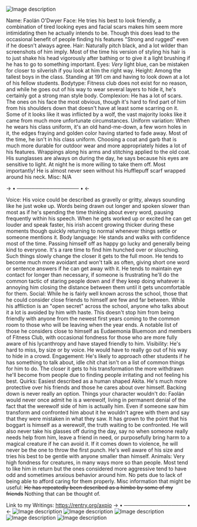 ![Image description](https://files.catbox.moe/1p6dj2.jpg)

Name: Faolán O'Dwyer 
Face: He tries his best to look friendly, a combination of tired looking eyes and facial scars makes him seem more intimidating then he actually intends to be. Though this does lead to the occasional benefit of people finding his features "Strong and rugged" even if he doesn't always agree.
Hair: Naturally pitch black, and a lot wilder than screenshots of him imply. Most of the time his version of styling his hair is to just shake his head vigorously after bathing or to give it a light brushing if he has to go to something important. 
Eyes: *Very* light blue, can be mistaken for closer to silverish if you look at him the right way. 
Height: Among the tallest boys in the class. Standing at 191 cm and having to look down at a lot of his fellow students.
Bodytype: Fitness club does not exist for no reason, and while he goes out of his way to wear several layers to hide it, he's certainly got a strong man style body.
Complexion: He has a lot of scars. The ones on his face the most obvious, though it's hard to find part of him from his shoulders down that doesn't have at least some scarring on it. Some of it looks like it was inflicted by a wolf, the vast majority looks like it came from much more unfortunate circumstances.
Uniform variation: When he wears his class uniform, it's an old hand-me-down, a few worn holes in it, the edges fraying and golden color having started to fade away. Most of the time, he isn't in his class uniform. Choosing a coat and garb that is much more durable for outdoor wear and more appropriately hides a lot of his features. Wrappings along his arms and stitching applied to the old coat. His sunglasses are always on during the day, he says because his eyes are sensitive to light. At night he is more willing to take them off. Most importantly! He is almost never seen without his Hufflepuff scarf wrapped around his neck.
Misc: N/A

-> • ───────────────── • <-

Voice: His voice could be described as gravelly or gritty, always sounding like he just woke up. Words being drawn out longer and spoken slower than most as if he's spending the time thinking about every word, pausing frequently within his speech. When he gets worked up or excited he can get louder and speak faster, his irish accent growing thicker during these moments though quickly returning to normal whenever things settle or someone mentions it.
Body language: He stands and walks with confidence most of the time. Passing himself off as happy go lucky and generally being kind to everyone. It's a rare time to find him hunched over or slouching. Such things slowly change the closer it gets to the full moon. He tends to become much more avoidant and won't talk as often, giving short one word or sentence answers if he can get away with it. He tends to maintain eye contact for longer than necessary, if someone is frustrating he'll do the common tactic of staring people down and if they keep doing whatever is annoying him closing the distance between them until it gets uncomfortable for them.
Social: While he is fairly well known across the school, those that he could consider close friends to himself are few and far between. While his affliction is an "open secret" across the school, anyone who talks about it a lot is avoided by him with haste. This doesn't stop him from being friendly with anyone from the newest first years coming to the common room to those who will be leaving when the year ends.  A notable list of those he considers close to himself as Eudaemonia Bluemoon and members of Fitness Club, with occasional fondness for those who are more fully aware of his lycanthropy and have stayed friendly to him.
Visibility: He's hard to miss, by size or by voice. He would have to really go out of his way to hide in a crowd.
Engagement: He's likely to approach other students if he has something to talk about, idle chit chat isn't on a list of common things for him to do. The closer it gets to his transformation the more withdrawn he'll become from people due to finding people irritating and not feeling his best.
Quirks: Easiest described as a human shaped Akita. He's much more protective over his friends and those he cares about over himself. Backing down is never really an option.
Things your character wouldn't do: Faolán would never once admit he is a werewolf, living in permanent denial of the fact that the werewolf side of him is actually him. Even if someone saw him transform and confronted him about it he wouldn't agree with them and say that they were mistaken in what they saw. It has grown to the point that his boggart is himself as a werewolf, the truth waiting to be confronted. He will also never take his glasses off during the day, say no when someone really needs help from him, leave a friend in need, or purposefully bring harm to a magical creature if he can avoid it. If it comes down to violence, he will never be the one to throw the first punch. He's well aware of his size and tries his best to be gentle with anyone smaller than himself. 
Animals: Very high fondness for creatures, in many ways more so than people. Most tend to like him in return but the ones considered more aggressive tend to have odd and sometimes anxious behavior around him. No pets due to lack of being able to afford caring for them properly. 
Misc information that might be useful: ~~He has repeatedly been described as a himbo by some of my friends~~ Nothing that can be thought of.

Link to my Writings: https://rentry.org/axpio 
-> • ───────────────── • <-
![Image description](https://files.catbox.moe/x6odi4.jpg)
![Image description](https://files.catbox.moe/p73owc.png)
![Image description](https://files.catbox.moe/qrt2e0.jpg)
![Image description](https://files.catbox.moe/t4m251.jpg)
![Image description](https://files.catbox.moe/a1ngla.png)